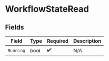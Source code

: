 # WorkflowStateRead


## Fields

| Field              | Type               | Required           | Description        |
| ------------------ | ------------------ | ------------------ | ------------------ |
| `Running`          | *bool*             | :heavy_check_mark: | N/A                |